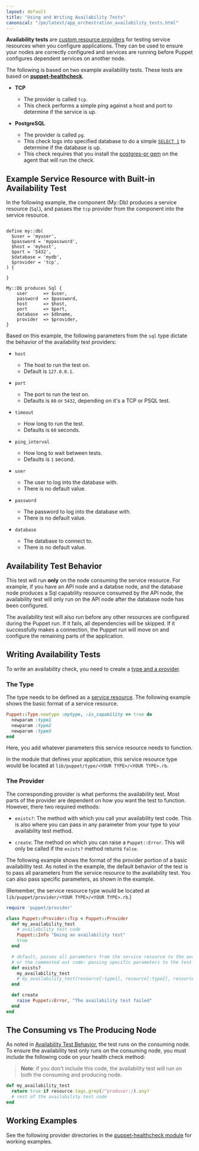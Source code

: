 ```yaml
---
layout: default
title: "Using and Writing Availability Tests"
canonical: "/pe/latest/app_orchestration_availability_tests.html"
---
```


**Availability tests** are [custom resource providers](/guides/custom_types.html#providers) for testing service resources when you configure applications. They can be used to ensure your nodes are correctly configured and services are running before Puppet configures dependent services on another node.

The following is based on two example availability tests. These tests are based on [**puppet-healthcheck**](https://github.com/puppet-community/puppet-healthcheck).

- **TCP**
   + The provider is called `tcp`.
   + This check performs a simple ping against a host and port to determine if the service is up.

- **PostgreSQL**
   + The provider is called `pg`.
   + This check logs into specified database to do a simple [`SELECT 1`](http://www.postgresql.org/docs/current/static/sql-select.html) to determine if the database is up.
   + This check requires that you install the  [postgres-pr gem](https://rubygems.org/gems/postgres-pr/versions/0.7.0) on  the agent that will run the check.

## Example Service Resource with Built-in Availability Test

In the following example, the component (My::Db) produces a service resource (`Sql`), and passes the `tcp` provider from the component into the service resource.

~~~

define my::db(
  $user = 'myuser',
  $password = 'mypassword',
  $host = 'myhost',
  $port = '5432',
  $database = 'mydb',
  $provider = 'tcp',
) {

}

My::Db produces Sql {
    user      => $user,
    password  => $password,
    host      => $host,
    port      => $port,
    database  => $dbname,
    provider  => $provider,
}
~~~

Based on this example, the following parameters from the `sql` type dictate the behavior of the availability test providers:

- `host`
  + The host to run the test on.
  + Default is `127.0.0.1`.

- `port`
  + The port to run the test on.
  + Defaults is `80` or `5432`, depending on it's a TCP or PSQL test.

- `timeout`
  + How long to run the test.
  + Defaults is `60` seconds.

- `ping_interval`
  + How long to wait between tests.
  + Defaults is `1` second.

- `user`
  + The user to log into the database with.
  + There is no default value.

- `password`
  + The password to log into the database with.
  + There is no default value.

- `database`
  + The database to connect to.
  + There is no default value.

## Availability Test Behavior

This test will run **only** on the node consuming the service resource. For example, if you have an API node and a databse node, and the database node produces a Sql capability resource consumed by the API node, the availability test will only run on the API node after the database node has been configured.

The availability test will also run before any other resources are configured during the Puppet run. If it fails, all dependencies will be skipped. If it successfully makes a connection, the Puppet run will move on and configure the remaining parts of the application.

## Writing Availability Tests

To write an availability check, you need to create a [type and a provider](https://docs.puppetlabs.com/guides/custom_types.html#types-and-providers).

### The Type

The type needs to be defined as a [service resource](app_orchestration_writing_service_resources.html). The following example shows the basic format of a service resource. 

~~~ruby
Puppet::Type.newtype :mytype, :is_capability => true do
  newparam :type1
  newparam :type2
  newparam :type3
end
~~~

Here, you add whatever parameters this service resource needs to function.

In the module that defines your application, this service resource type would be located at `lib/puppet/type/<YOUR TYPE>/<YOUR TYPE>.rb`. 

### The Provider

The corresponding provider is what performs the availability test. Most parts of the provider are dependent on how you want the test to function. However, there two required methods:

- `exists?`: The method with which you call your availability test code. This is also where you can pass in any parameter from your type to your availability test method.

- `create`: The method on which you can raise a `Puppet::Error`. This will only be called if the `exists?` method returns `false`.

The following example shows the format of the provider portion of a basic availability test. As noted in the example, the default behavior of the test is to pass all parameters from the service resource to the availability test. You can also pass specific parameters, as shown in the example. 

(Remember, the service resource type would be located at `lib/puppet/provider/<YOUR TYPE>/<YOUR TYPE>.rb`.) 

~~~ruby
require 'puppet/provider'

class Puppet::Provider::Tcp < Puppet::Provider
  def my_availability_test
    # availability test code
    Puppet::Info "Doing an availability test"
    true
  end

  # default, passes all parameters from the service resource to the availability test 
  # or the commented out code: passing specific parameters to the test
  def exists?
    my_availability_test
    # my_availability_test(resource[:type1], resource[:type2], resource[:type3])
  end

  def create
    raise Puppet::Error, "The availability test failed"
  end
end
~~~


## The Consuming vs The Producing Node

As noted in [Availability Test Behavior](#availability-test-behavior), the test runs on the consuming node. To ensure the availability test only runs on the consuming node, you must include the following code on your health check method: 

>**Note**: if you don't include this code, the availability test will run on both the consuming and producing node.

~~~ruby
def my_availability_test
  return true if resource.tags.grep(/^producer:/).any?
  # rest of the availability test code
end
~~~

## Working Examples

See the following provider directories in the [puppet-healthcheck module](https://github.com/puppet-community/puppet-healthcheck/tree/master/lib/puppet/provider) for working examples.

<!-- Ethnio Activation Code -->
<script type="text/javascript" language="javascript" src="//ethn.io/77154.js" async="true" charset="utf-8"></script>